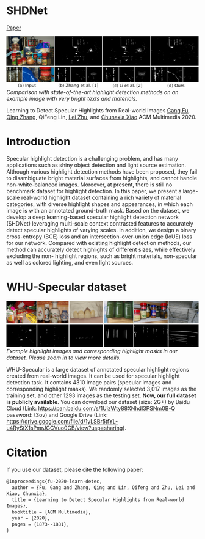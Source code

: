 # SHDNet

[Paper](https://dl.acm.org/doi/abs/10.1145/3394171.3413586)

![Comparison with state-of-the-art highlight detection methods on an example image with very bright texts and materials.](images/introduction.png)
*Comparison with state-of-the-art highlight detection methods on an example image with very bright texts and materials.*

Learning to Detect Specular Highlights from Real-world Images
[Gang Fu](https://github.com/fu123456), [Qing Zhang](http://zhangqing-home.net/), QiFeng Lin, [Lei Zhu](), and [Chunaxia Xiao](http://graphvision.whu.edu.cn/)
ACM Multimedia 2020.

# Introduction

Specular highlight detection is a challenging problem, and has many
applications such as shiny object detection and light source
estimation. Although various highlight detection methods have been
proposed, they fail to disambiguate bright material surfaces from
highlights, and cannot handle non-white-balanced images. Moreover, at
present, there is still no benchmark dataset for highlight
detection. In this paper, we present a large-scale real-world
highlight dataset containing a rich variety of material categories,
with diverse highlight shapes and appearances, in which each image is
with an annotated ground-truth mask. Based on the dataset, we develop
a deep learning-based specular highlight detection network (SHDNet)
leveraging multi-scale context contrasted features to accurately
detect specular highlights of varying scales. In addition, we design a
binary cross-entropy (BCE) loss and an intersection-over-union edge
(IoUE) loss for our network. Compared with existing highlight
detection methods, our method can accurately detect highlights of
different sizes, while effectively excluding the non- highlight
regions, such as bright materials, non-specular as well as colored
lighting, and even light sources.

# WHU-Specular dataset

![Example highlight images and corresponding highlight masks in our dataset. Please zoom in to view more details.](images/data_teaser.png)
*Example highlight images and corresponding highlight masks in our dataset. Please zoom in to view more details.*

WHU-Specular is a large dataset of annotated specular highlight
regions created from real-world images. It can be used for specular
highlight detection task. It contains 4310 image pairs (specular
images and corresponding highlight masks). We randomly selected 3,017
images as the training set, and other 1293 images as the testing set.
**Now, our full dataset is publicly available**. You can download our
dataset (size: 2G+) by Baidu Cloud (Link:
https://pan.baidu.com/s/1UizWty88XNhdI3PSNm0B-Q password: t3ov) and
Google Drive (Link:
https://drive.google.com/file/d/1yLSBr5tfYL-u4RyStX1sPmrJGCVuo0GB/view?usp=sharing).

# Citation

If you use our dataset, please cite the following paper:

```text
@inproceedings{fu-2020-learn-detec,
  author = {Fu, Gang and Zhang, Qing and Lin, Qifeng and Zhu, Lei and Xiao, Chunxia},
  title = {Learning to Detect Specular Highlights from Real-world Images},
  booktitle = {ACM Multimedia},
  year = {2020},
  pages = {1873--1881},
}
